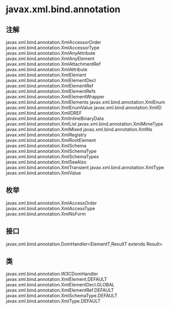 # javax.xml.bind.annotation

## 注解

javax.xml.bind.annotation.XmlAccessorOrder
javax.xml.bind.annotation.XmlAccessorType
javax.xml.bind.annotation.XmlAnyAttribute
javax.xml.bind.annotation.XmlAnyElement
javax.xml.bind.annotation.XmlAttachmentRef
javax.xml.bind.annotation.XmlAttribute
javax.xml.bind.annotation.XmlElement
javax.xml.bind.annotation.XmlElementDecl
javax.xml.bind.annotation.XmlElementRef
javax.xml.bind.annotation.XmlElementRefs
javax.xml.bind.annotation.XmlElementWrapper
javax.xml.bind.annotation.XmlElements
javax.xml.bind.annotation.XmlEnum
javax.xml.bind.annotation.XmlEnumValue
javax.xml.bind.annotation.XmlID
javax.xml.bind.annotation.XmlIDREF
javax.xml.bind.annotation.XmlInlineBinaryData
javax.xml.bind.annotation.XmlList
javax.xml.bind.annotation.XmlMimeType
javax.xml.bind.annotation.XmlMixed
javax.xml.bind.annotation.XmlNs
javax.xml.bind.annotation.XmlRegistry
javax.xml.bind.annotation.XmlRootElement
javax.xml.bind.annotation.XmlSchema
javax.xml.bind.annotation.XmlSchemaType
javax.xml.bind.annotation.XmlSchemaTypes
javax.xml.bind.annotation.XmlSeeAlso
javax.xml.bind.annotation.XmlTransient
javax.xml.bind.annotation.XmlType
javax.xml.bind.annotation.XmlValue

## 枚举

javax.xml.bind.annotation.XmlAccessOrder
javax.xml.bind.annotation.XmlAccessType
javax.xml.bind.annotation.XmlNsForm

## 接口

javax.xml.bind.annotation.DomHandler<ElementT,ResultT extends Result>

## 类

javax.xml.bind.annotation.W3CDomHandler
javax.xml.bind.annotation.XmlElement.DEFAULT
javax.xml.bind.annotation.XmlElementDecl.GLOBAL
javax.xml.bind.annotation.XmlElementRef.DEFAULT
javax.xml.bind.annotation.XmlSchemaType.DEFAULT
javax.xml.bind.annotation.XmlType.DEFAULT




